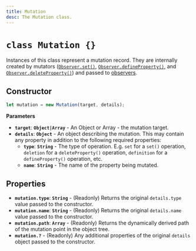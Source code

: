```yaml
---
title: Mutation
desc: The Mutation class.
---
```

# `class Mutation {}`

Instances of this class represent a mutation record. They are internally created by mutators ([`Observer.set()`](../../actions/set), [`Observer.defineProperty()`](../../actions/defineProperty), and [`Observer.deleteProperty()`](../../actions/deleteProperty)) and passed to [observers](../../reactions/observe).

## Constructor

```js
let mutation = new Mutation(target, details);
```

**Parameters**

+ **`target`**: **`Object|Array`** - An Object or Array - the mutation target.
+ **`details`**: **`Object`** - An object describing the mutation. This may contain any property in addition to the following required properties:
    + **`type`**: **`String`** - The type of operation. E.g. `set` for a `set()` operation, `deletion` for a `deleteProperty()` operation, `definition` for a `defineProperty()` operation, etc.
    + **`name`**: **`String`** - The name of the property being mutated.

## Properties

+ **`mutation.type`**: **`String`** - (Readonly) Returns the original `details.type` value passed to the constructor.
+ **`mutation.name`**: **`String`** - (Readonly) Returns the original `details.name` value passed to the constructor.
+ **`mutation.path`**: **`Array`** - (Readonly) Returns the dynamically derived path of the mutation point in the object tree.
+ **`mutation.?`** - (Readonly) Any additional properties of the original `details` object passed to the constructor.
